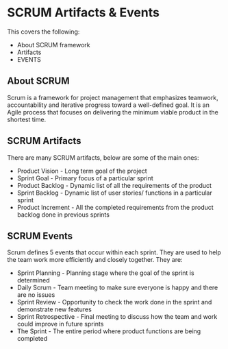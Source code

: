 # SCRUM Artifacts & Events

This covers the following:
- About SCRUM framework
- Artifacts
- EVENTS

## About SCRUM
Scrum is a framework for project management that emphasizes teamwork, accountability and iterative progress toward a well-defined goal. It is an Agile process that focuses on delivering the minimum viable product in the shortest time.

## SCRUM Artifacts

There are many SCRUM artifacts, below are some of the main ones:

- Product Vision - Long term goal of the project
- Sprint Goal - Primary focus of a particular sprint
- Product Backlog - Dynamic list of all the requirements of the product
- Sprint Backlog - Dynamic list of user stories/ functions in a particular sprint
- Product Increment - All the completed requirements from the product backlog done in previous sprints

## SCRUM Events

Scrum defines 5 events that occur within each sprint. They are used to help the team work more efficiently and closely together. They are:

- Sprint Planning - Planning stage where the goal of the sprint is determined
- Daily Scrum - Team meeting to make sure everyone is happy and there are no issues
- Sprint Review - Opportunity to check the work done in the sprint and demonstrate new features
- Sprint Retrospective - Final meeting to discuss how the team and work could improve in future sprints
- The Sprint - The entire period where product functions are being completed

